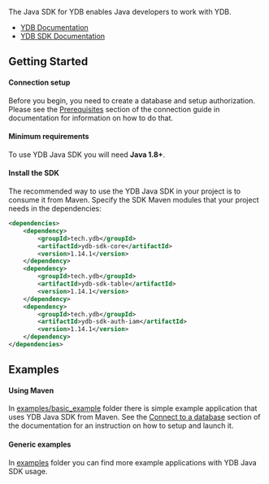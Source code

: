 
The Java SDK for YDB enables Java developers to work with YDB.

* [YDB Documentation][ydb-docs]
* [YDB SDK Documentation][sdk-docs]

## Getting Started

#### Connection setup ####

Before you begin, you need to create a database and setup authorization. Please see the [Prerequisites][prerequisites] section of the connection guide in documentation for information on how to do that.

#### Minimum requirements ####

To use YDB Java SDK you will need **Java 1.8+**. 

#### Install the SDK ####

The recommended way to use the YDB Java SDK in your project is to consume it from Maven. Specify the SDK Maven modules that your project needs in the
dependencies:

```xml
<dependencies>
    <dependency>
        <groupId>tech.ydb</groupId>
        <artifactId>ydb-sdk-core</artifactId>
        <version>1.14.1</version>
    </dependency>
    <dependency>
        <groupId>tech.ydb</groupId>
        <artifactId>ydb-sdk-table</artifactId>
        <version>1.14.1</version>
    </dependency>
    <dependency>
        <groupId>tech.ydb</groupId>
        <artifactId>ydb-sdk-auth-iam</artifactId>
        <version>1.14.1</version>
    </dependency>
</dependencies>
```

## Examples ##

#### Using Maven ####

In [examples/basic_example][basic_example] folder there is simple example application that uses YDB Java SDK from Maven.
See the [Connect to a database][connect-to-a-database] section of the documentation for an instruction on how to setup and launch it.

#### Generic examples ####

In [examples][generic-examples] folder you can find more example applications with YDB Java SDK usage.


[ydb-docs]: https://ydb.tech/en/docs
[sdk-docs]: https://ydb.tech/en/docsreference/ydb-sdk/
[prerequisites]: https://ydb.tech/en/docsconcepts/connect
[connect-to-a-database]: https://ydb.tech/en/docsreference/ydb-sdk/example/java#init
[basic_example]: https://github.com/ydb-platform/ydb-java-examples/tree/master/ydb-cookbook/basic_example
[generic-examples]: https://github.com/ydb-platform/ydb-java-examples/tree/master/ydb-cookbook
